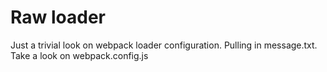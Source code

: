 # Raw loader

Just a trivial look on webpack loader configuration. Pulling in message.txt. Take a look on webpack.config.js
